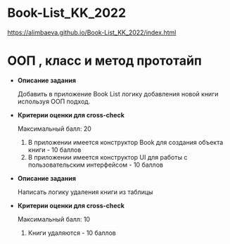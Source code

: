 # Book-List_KK_2022
https://alimbaeva.github.io/Book-List_KK_2022/index.html



# ООП , класс и метод прототайп




- **Описание задания**
    
    Добавить в приложение Book List логику добавления новой книги используя ООП подход.
    
- **Критерии оценки для cross-check**
    
    Максимальный балл: 20
    
    1. В приложении имеется конструктор Book для создания объекта книги - 10 баллов
    2. В приложении имеется конструктор UI для работы с пользовательским интерфейсом - 10 баллов


- **Описание задания**
    
    Написать логику удаления книги из таблицы
    
- **Критерии оценки для cross-check**
    
    Максимальный балл: 10
    
    1. Книги удаляются - 10 баллов
